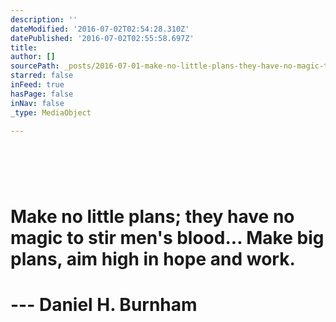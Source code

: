```yaml
---
description: ''
dateModified: '2016-07-02T02:54:28.310Z'
datePublished: '2016-07-02T02:55:58.697Z'
title: ​
author: []
sourcePath: _posts/2016-07-01-make-no-little-plans-they-have-no-magic-to-stir-mens-bloo.md
starred: false
inFeed: true
hasPage: false
inNav: false
_type: MediaObject

---
```

# ​

# Make no little plans; they have no magic to stir men's blood... Make big plans, aim high in hope and work.​ 

# ​--- Daniel H. Burnham